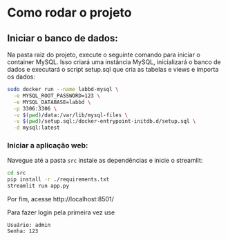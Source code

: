 # Como rodar o projeto

## Iniciar o banco de dados:

Na pasta raiz do projeto, execute o seguinte comando para iniciar o container MySQL.
Isso criará uma instância MySQL, inicializará o banco de dados e executará o script setup.sql
que cria as tabelas e views e importa os dados:

```bash
sudo docker run --name labbd-mysql \
  -e MYSQL_ROOT_PASSWORD=123 \
  -e MYSQL_DATABASE=labbd \
  -p 3306:3306 \
  -v $(pwd)/data:/var/lib/mysql-files \
  -v $(pwd)/setup.sql:/docker-entrypoint-initdb.d/setup.sql \
  -d mysql:latest
```

### Iniciar a aplicação web:

Navegue até a pasta `src` instale as dependências e inicie o streamlit:

```bash
cd src
pip install -r ./requirements.txt
streamlit run app.py
```

Por fim, acesse http://localhost:8501/

Para fazer login pela primeira vez use

```
Usuário: admin
Senha: 123
```
